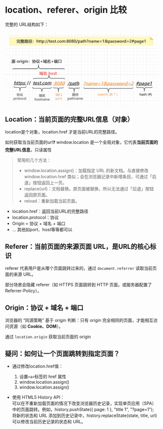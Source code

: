 # location、referer、origin 比较

完整的 URL结构如下：<br/><br/>
![URL路径参数解析](../Network/icon/url%20路径参数.png)


## Location：当前页面的完整URL信息（对象）
location是个对象，location.href 才是当前URL的完整路径。

如何获取当当前页面的url❓
window.location 是一个全局对象，它代表**当前页面的完整URL信息**，只读属性

> 常用的几个方法：
> * window.location.assign()：加载指定 URL 的新文档。与直接修改 window.location.href 类似；会在浏览器记录中新增条目，可通过「后退」按钮返回上一页。
> * replace(url)：文档替换。原页面被替换，所以无法通过「后退」按钮返回原页面。
> * reload：重新加载当前页面。

* location.href：返回当前URL的完整路径
* location.protocol：协议
* Origin = 协议 + 域名 + 端口
* ... 其他如port、host等等都可以


## Referer：当前页面的来源页面 URL，是URL的核心标识
referer 代表用户是从哪个页面跳转过来的，通过 `document.referrer` 读取当前页面的来源 URL。

部分场景会隐藏 referer（如 HTTPS 页面跳转到 HTTP 页面，或服务器配置了 Referrer-Policy）。


## Origin：协议 + 域名 + 端口
浏览器的 “同源策略” 基于 origin 判断：只有 origin 完全相同的页面，才能相互访问资源（如 **Cookie、DOM**）。

通过 `location.origin` 获取当前页面的 origin


## 疑问：如何让一个页面跳转到指定页面？
* 通过修改location.href值：
    1. 设置`<a>`标签的 href 属性
    2. window.location.assign()
    3. window.location.assign()

* 使用 HTML5 History API：  
可以在不重新加载页面的情况下改变浏览器历史记录，实现单页应用（SPA）中的页面跳转。例如，history.pushState({ page: 1 }, "title 1", "?page=1");将新的状态和 URL 添加到历史记录中，history.replaceState(state, title, url)可以修改当前历史记录的状态和 URL。
